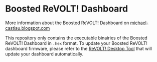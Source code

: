 # Boosted ReVOLT! Dashboard

More information about the Boosted ReVOLT! Dashboard on [michael-castiau.blogspot.com](https://michael-castiau.blogspot.com/2021/05/boosted-rev-custom-dashboard-vesc.html)

This repository only contains the executable binairies of the Boosted ReVOLT! Dashboard in `.hex` format. To update your Boosted ReVOLT! dashboard firmware, please refer to the [ReVOLT! Desktop Tool](https://github.com/MichaelCastiau/boosted-revolt-tool) that will update your dashboard automatically.
